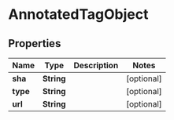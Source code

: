 
# AnnotatedTagObject

## Properties
Name | Type | Description | Notes
------------ | ------------- | ------------- | -------------
**sha** | **String** |  |  [optional]
**type** | **String** |  |  [optional]
**url** | **String** |  |  [optional]



